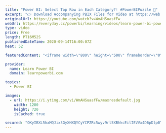 ```yaml
---
title: "Power BI: Select Top Row in Each Category?! #PowerBIPuzzle 🤔"
excerpt: "👉 Download Accompanying PBIX Files for Video at https://web.learnpowerbi.com/download/ 00:00 Outline Problem & Approach 02:26 Solution 1: Thought Process 05:08 Solution 1: Steps 10:50 Solution 2: Thought Process (Use a Tie-Breaker) 12:20 Solution 2: Steps  Let me show you how you can select the “Top"
originalUrl: https://youtube.com/watch?v=WmAHSuasfFw
webUrl: https://everyday.cc/powerbi/learning/videos/learn-power-bi-power-bi-select-top-row-in-each-category-powerbipuzzle-/
type: video
price: Free
length: PT16M52S
publishedDateTime: 2020-09-14T16:00:07Z
heat: 52

featuredContent: "<iframe width=\"800\" height=\"500\" frameborder=\"0\" src=\"https://www.youtube.com/embed/WmAHSuasfFw\" allow=\"accelerometer; autoplay; encrypted-media; gyroscope; picture-in-picture\" allowfullscreen></iframe>"

provider:
  name: Learn Power BI
  domain: learnpowerbi.com

topics:
  - Power BI

images:
  - url: https://i.ytimg.com/vi/WmAHSuasfFw/maxresdefault.jpg
    width: 1280
    height: 720
    isCached: true

secured: "OKyIBXL5hxMQJix3GyXHXQYCyYCPZRc5wyv9rl5XBhkcEilIEVVx4D6pDlp0ToAaCUiiEGFjwnRof5kBTzFMyWefdRxYn71zw2o3H6JZNTPPDBxFtSuolTEuBUvrlYMs3l9SsKT3nCWbCX0zQllaY22Mf2In1lxM53sqMLbo/UzTY8V9OyJYTJSgP3gkhJ0d6C7PnpA5mc66FzqIXYhccHIH9Gs6hgqElxQO07l0yNKvCrtew/QNd1Ja47+Ey+tinu3rQTqUasPpQxAu5kITLVLnKvj0Z3GYKDHUh+ES3b+ZxSkDeo7MjHarRAR7MnHT9cBCY3DvkXMCc7Fm8pZ+zdwo2xygD/qjFajPf0W/aR6AmxMsQqmmsKS8vL0q2FdC1lRNUaiDPA1lA1yCeOzfCG1Ilbg3dplmhxgpljwt24Y=;J2GdFu/Fw+Usyr5VDhF49Q=="
---
```


